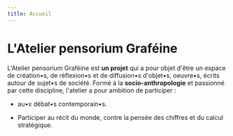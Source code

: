 ```yaml
---
title: Accueil
---
```

# L'Atelier pensorium Graféine

L'Atelier pensorium Graféine est **un projet** qui a pour objet d'être un espace de création•s, de réflexion•s et de diffusion•s d'objet•s, oeuvre•s, écrits autour de sujet•s de société.  Formé à la **socio-anthropologie** et passionné par cette discipline, l'atelier a pour ambition de participer :
- au•x débat•s contemporain•s.  

- Participer au récit du monde, contre la pensée des chiffres et du calcul stratégique.
